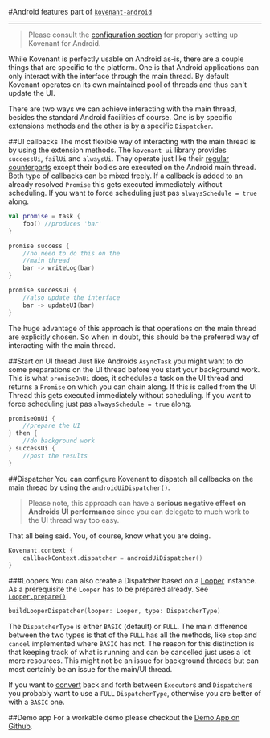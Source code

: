 #Android features
part of [`kovenant-android`](../index.md#artifacts)

---
> Please consult the [configuration section](config.md) for properly setting up Kovenant for Android.

While Kovenant is perfectly usable on Android as-is, there are a couple things that are specific to the platform.
One is that Android applications can only interact with the interface through the main thread. By default
Kovenant operates on its own maintained pool of threads and thus can't update the UI.

There are two ways we can achieve interacting with the main thread, besides the standard Android facilities of course.
One is by specific extensions methods and the other is by a specific `Dispatcher`.

##UI callbacks
The most flexible way of interacting with the main thread is by using the extension methods. The `kovenant-ui` 
library provides `successUi`, `failUi` and `alwaysUi`. They operate just like their 
[regular counterparts](../api/core_usage.md#callbacks) except their bodies are executed on the Android main thread. Both type of 
callbacks can be mixed freely. If a callback is added to an already resolved `Promise` this gets executed immediately
without scheduling. If you want to force scheduling just pas `alwaysSchedule = true` along.

```kt
val promise = task {
    foo() //produces 'bar'
} 

promise success {
    //no need to do this on the
    //main thread
    bar -> writeLog(bar)
} 

promise successUi {
    //also update the interface
    bar -> updateUI(bar)
}
```
The huge advantage of this approach is that operations on the main thread are explicitly chosen. So when in doubt,
this should be the preferred way of interacting with the main thread. 

##Start on UI thread
Just like Androids `AsyncTask` you might want to do some preparations on the UI thread before you start your background
work. This is what `promiseOnUi` does, it schedules a task on the UI thread and returns a `Promise` on which you can 
chain along. If this is called from the UI Thread this gets executed immediately without scheduling. If you want to 
force scheduling just pas `alwaysSchedule = true` along.
 
```kt
promiseOnUi {
    //prepare the UI
} then {
    //do background work
} successUi {
    //post the results
}
```

##Dispatcher
You can configure Kovenant to dispatch all callbacks on the main thread by using the `androidUiDispatcher()`. 

>Please note, this approach can have a **serious negative effect on Androids UI performance** since you can delegate
>to much work to the UI thread way too easy.

That all being said. You, of course, know what you are doing.  

```kt
Kovenant.context {
    callbackContext.dispatcher = androidUiDispatcher()
}
```

###Loopers
You can also create a Dispatcher based on a [Looper](http://developer.android.com/reference/android/os/Looper.html)
instance. As a prerequisite the `Looper` has to be prepared already. 
See [`Looper.prepare()`](http://developer.android.com/reference/android/os/Looper.html#prepare()) 

```kt
buildLooperDispatcher(looper: Looper, type: DispatcherType)
```
The `DispatcherType` is either `BASIC` (default) or `FULL`. The main difference between the two types is that of
the `FULL` has all the methods, like `stop` and `cancel` implemented where `BASIC` has not. The reason for this
distinction is that keeping track of what is running and can be cancelled just uses a lot more resources. This might
not be an issue for background threads but can most certainly be an issue for the main/UI thread.

If you want to [convert](../api/jvm_usage.md) back and forth between `Executor`s and `Dispatcher`s you probably 
want to use a `FULL` `DispatcherType`, otherwise you are better of with a `BASIC` one.

##Demo app
For a workable demo please checkout the [Demo App on Github](https://github.com/mplatvoet/kovenant-android-demo).